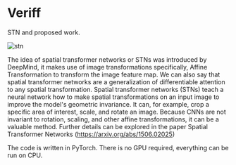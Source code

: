 # Veriff
STN and proposed work.

![stn](https://user-images.githubusercontent.com/15413922/145271324-d23d20e4-ce30-4901-b8bd-856d282224ed.png)

The idea of spatial transformer networks or STNs was introduced by DeepMind, it makes use of image transformations specifically, Affine Transformation to transform the image feature map. We can also say that spatial transformer networks are a generalization of differentiable attention to any spatial transformation. Spatial transformer networks (STNs) teach a neural network how to make spatial transformations on an input image to improve the model's geometric invariance. It can, for example, crop a specific area of interest, scale, and rotate an image. Because CNNs are not invariant to rotation, scaling, and other affine transformations, it can be a valuable method. Further details can be explored in the paper Spatial Transformer Networks (https://arxiv.org/abs/1506.02025)

The code is written in PyTorch. There is no GPU required, everything can be run on CPU.
